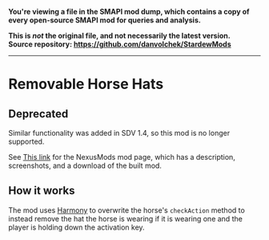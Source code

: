 **You're viewing a file in the SMAPI mod dump, which contains a copy of every open-source SMAPI mod
for queries and analysis.**

**This is _not_ the original file, and not necessarily the latest version.**  
**Source repository: https://github.com/danvolchek/StardewMods**

----

# Removable Horse Hats

## Deprecated

Similar functionality was added in SDV 1.4, so this mod is no longer supported.

See [This link](http://www.nexusmods.com/stardewvalley/mods/2223?) for the NexusMods mod page, which has a description, screenshots, and a download of the built mod.

## How it works

The mod uses [Harmony](https://github.com/pardeike/Harmony) to overwrite the horse's `checkAction` method to instead remove the hat the horse is wearing if it is wearing one and the player is holding down the activation key.